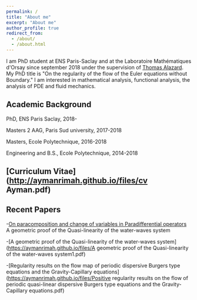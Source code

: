```yaml
---
permalink: /
title: "About me"
excerpt: "About me"
author_profile: true
redirect_from: 
  - /about/
  - /about.html
---
```


I am PhD student at ENS Paris-Saclay and at the Laboratoire Mathématiques d'Orsay since september 2018 under the supervision of [Thomas Alazard](http://talazard.perso.math.cnrs.fr/). My PhD title is "On the regularity of the flow of the Euler equations without Boundary." I am interested in mathematical analysis, functional analysis, the analysis of PDE and fluid mechanics.


## Academic Background
PhD, ENS Paris Saclay, 2018- 

Masters 2 AAG, Paris Sud university, 2017-2018

Masters, Ecole Polytechnique, 2016-2018

Engineering and B.S., Ecole Polytechnique, 2014-2018


## [Curriculum Vitae](http://aymanrimah.github.io/files/cv Ayman.pdf)

## Recent Papers
-[On paracomposition and change of variables in Paradifferential operators](http://aymanrimah.github.io/files//Paracomposition1.pdf)
A geometric proof of the Quasi-linearity of the water-waves system

-[A geometric proof of the Quasi-linearity of the water-waves system](https://aymanrimah.github.io/files/A geometric proof of the Quasi-linearity of the water-waves system1.pdf)

-[Regularity results on the flow map of periodic dispersive Burgers type equations and the Gravity-Capillary equations](https://aymanrimah.github.io/files/Positive regularity results on the flow of periodic quasi-linear dispersive Burgers type equations and the Gravity-Capillary equations.pdf)
